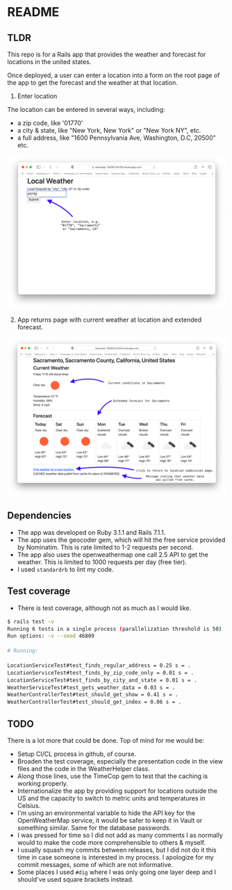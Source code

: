 # README

## TLDR
This repo is for a Rails app that provides the weather and forecast for locations in the united states.

Once deployed, a user can enter a location into a form on the root page of the app to get the forecast and the weather at that location.

1. Enter location

The location can be entered in several ways, including:
* a zip code, like '01770'
* a city & state, like "New York, New York" or "New York NY", etc.
* a full address, like "1600 Pennsylvania Ave, Washington, D.C, 20500" etc.

![Index Page](/images/index-page.png)

2. App returns page with current weather at location and extended forecast.

![Index Page](/images/show-page.png)

## Dependencies
* The app was developed on Ruby 3.1.1 and Rails 7.1.1.
* The app uses the geocoder gem, which will hit the free service provided by Nominatim.  This is rate limited to 1-2 requests per second.
* The app also uses the openweathermap one call 2.5 API to get the weather.  This is limited to 1000 requests per day (free tier).
* I used `standardrb` to lint my code. 


## Test coverage
* There is test coverage, although not as much as I would like.
```bash
$ rails test -v
Running 6 tests in a single process (parallelization threshold is 50)
Run options: -v --seed 46809

# Running:

LocationServiceTest#test_finds_regular_address = 0.25 s = .
LocationServiceTest#test_finds_by_zip_code_only = 0.01 s = .
LocationServiceTest#test_finds_by_city_and_state = 0.01 s = .
WeatherServiceTest#test_gets_weather_data = 0.03 s = .
WeatherControllerTest#test_should_get_show = 0.41 s = .
WeatherControllerTest#test_should_get_index = 0.06 s = .

```

## TODO

There is a lot more that could be done.  Top of mind for me would be:

* Setup CI/CL process in github, of course.
* Broaden the test coverage, especially the presentation code in the view files and the code in the WeatherHelper class.
* Along those lines, use the TimeCop gem to test that the caching is working properly.
* Internationalize the app by providing support for locations outside the US and the capacity to switch to metric units and temperatures in Celsius.
* I'm using an environmental variable to hide the API key for the OpenWeatherMap service, it would be safer to keep it in Vault or something similar.  Same for the database passwords.
* I was pressed for time so I did not add as many comments I as normally would to make the code more comprehensible to others & myself.
* I usually squash my commits between releases, but I did not do it this time in case someone is interested in my process.  I apologize for my commit messages, some of which are not informative.
* Some places I used `#dig` where I was only going one layer deep and I should've used square brackets instead.